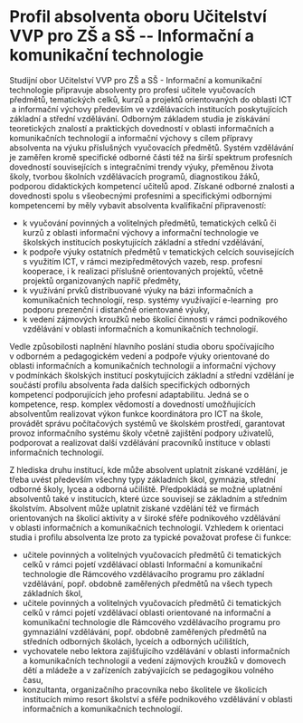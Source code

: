 # **Profil absolventa** oboru Učitelství VVP pro ZŠ a SŠ -- Informační a komunikační technologie

Studijní obor Učitelství VVP pro ZŠ a SŠ - Informační a komunikační
technologie připravuje absolventy pro profesi učitele vyučovacích
předmětů, tematických celků, kurzů a projektů orientovaných do oblasti
ICT  a informační výchovy především ve vzdělávacích institucích
poskytujících základní a střední vzdělávání. Odborným základem studia je
získávání teoretických znalostí a praktických dovedností v oblasti
informačních a komunikačních technologií a informační výchovy s cílem
přípravy absolventa na výuku příslušných vyučovacích předmětů. Systém
vzdělávání je zaměřen kromě specifické odborné části též na širší
spektrum profesních dovedností souvisejících s integračními trendy
výuky, přeměnou života školy, tvorbou školních vzdělávacích programů,
diagnostikou žáků, podporou didaktických kompetencí učitelů apod.
Získané odborné znalosti a dovednosti spolu s všeobecnými profesními a
specifickými odbornými kompetencemi by měly vybavit absolventa
kvalifikační připraveností:

-   k vyučování povinných a volitelných předmětů, tematických celků či
    kurzů z oblasti informační výchovy a informační technologie ve
    školských institucích poskytujících základní a střední vzdělávání,
-   k podpoře výuky ostatních předmětů v tematických celcích
    souvisejících s využitím ICT, v rámci mezipředmětových vazeb, resp.
    profesní kooperace, i k realizaci příslušně orientovaných projektů,
    včetně projektů organizovaných napříč předměty,
-   k využívání prvků distribuované výuky na bázi informačních a
    komunikačních technologií, resp. systémy využívající e-learning  pro
    podporu prezenční i distančně orientované výuky,
-   k vedení zájmových kroužků nebo školicí činnosti v rámci podnikového
    vzdělávání v oblasti informačních a komunikačních technologií.

Vedle způsobilosti naplnění hlavního poslání studia oboru spočívajícího
v odborném a pedagogickém vedení a podpoře výuky orientované do oblasti
informačních a komunikačních technologií a informační výchovy
v podmínkách školských institucí poskytujících základní a střední
vzdělání je součástí profilu absolventa řada dalších specifických
odborných kompetencí podporujících jeho profesní adaptabilitu. Jedná se
o kompetence, resp. komplex vědomostí a dovedností umožňujících
absolventům realizovat výkon funkce koordinátora pro ICT na škole,
provádět správu počítačových systémů ve školském prostředí, garantovat
provoz informačního systému školy včetně zajištění podpory uživatelů,
podporovat a realizovat další vzdělávání pracovníků instituce v oblasti
informačních technologií.

Z hlediska druhu institucí, kde může absolvent uplatnit získané
vzdělání, je třeba uvést především všechny typy základních škol,
gymnázia, střední odborné školy, lycea a odborná učiliště. Předpokládá
se možné uplatnění absolventů také v institucích, které úzce souvisejí
se základním a středním školstvím. Absolvent může uplatnit získané
vzdělání též ve firmách orientovaných na školicí aktivity a v široké
sféře podnikového vzdělávání v oblasti informačních a komunikačních
technologií. Vzhledem k orientaci studia i profilu absolventa lze proto
za typické považovat profese či funkce: 

-   učitele povinných a volitelných vyučovacích předmětů či tematických
    celků v rámci pojetí vzdělávací oblasti Informační a komunikační
    technologie dle Rámcového vzdělávacího programu pro základní
    vzdělávání, popř. obdobně zaměřených předmětů na všech typech
    základních škol,
-   učitele povinných a volitelných vyučovacích předmětů či tematických
    celků v rámci pojetí vzdělávací oblasti orientované na informační a
    komunikační technologie dle Rámcového vzdělávacího programu pro
    gymnaziální vzdělávání, popř. obdobně zaměřených předmětů na
    středních odborných školách, lyceích a odborných učilištích,
-   vychovatele nebo lektora zajišťujícího vzdělávání v oblasti
    informačních a komunikačních technologií a vedení zájmových kroužků
    v domovech dětí a mládeže a v zařízeních zabývajících se pedagogikou
    volného času,
-   konzultanta, organizačního pracovníka nebo školitele ve školicích
    institucích mimo resort školství a sféře podnikového vzdělávání
    v oblasti informačních a komunikačních technologií.
